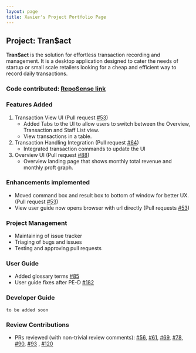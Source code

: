 ```yaml
---
layout: page
title: Xavier's Project Portfolio Page
---
```


## Project: Tran$act

**Tran$act** is the solution for effortless transaction recording and management.
It is a desktop application designed to cater the needs of startup or small scale
retailers looking for a cheap and efficient way to record daily transactions.

### **Code contributed**: [RepoSense link](https://nus-cs2103-ay2324s1.github.io/tp-dashboard/?search=cxo05&breakdown=true)

### **Features Added**

1. Transaction View UI (Pull request [\#53](https://github.com/AY2324S1-CS2103T-W13-3/tp/pull/53))
   - Added Tabs to the UI to allow users to switch between the Overview, Transaction and Staff List view.
   - View transactions in a table.
2. Transaction Handling Integration (Pull request [\#64](https://github.com/AY2324S1-CS2103T-W13-3/tp/pull/64))
   - Integrated transaction commands to update the UI
3. Overview UI (Pull request [\#88](https://github.com/AY2324S1-CS2103T-W13-3/tp/pull/88))
   - Overview landing page that shows monthly total revenue and monthly proft graph.

### **Enhancements implemented**

- Moved command box and result box to bottom of window for better UX. (Pull request [\#53](https://github.com/AY2324S1-CS2103T-W13-3/tp/pull/53))
- View user guide now opens browser with url directly (Pull requests [\#53](https://github.com/AY2324S1-CS2103T-W13-3/tp/pull/53))

### **Project Management**

- Maintaining of issue tracker
- Triaging of bugs and issues
- Testing and approving pull requests

### **User Guide**

- Added glossary terms [\#85](https://github.com/AY2324S1-CS2103T-W13-3/tp/pull/85)
- User guide fixes after PE-D [\#182](https://github.com/AY2324S1-CS2103T-W13-3/tp/pull/182)

### **Developer Guide**

`to be added soon`

<!-- - Added implementation details of the `delete` feature. -->

### **Review Contributions**

- PRs reviewed (with non-trivial review comments): [\#56](https://github.com/AY2324S1-CS2103T-W13-3/tp/pull/56), [\#61](https://github.com/AY2324S1-CS2103T-W13-3/tp/pull/61), [\#69](https://github.com/AY2324S1-CS2103T-W13-3/tp/pull/69), [\#78](https://github.com/AY2324S1-CS2103T-W13-3/tp/pull/78), [\#90](https://github.com/AY2324S1-CS2103T-W13-3/tp/pull/90), [\#93](https://github.com/AY2324S1-CS2103T-W13-3/tp/pull/93) , [\#120](https://github.com/AY2324S1-CS2103T-W13-3/tp/pull/120)
